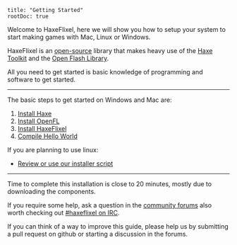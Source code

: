 ```
title: "Getting Started"
rootDoc: true
```

Welcome to HaxeFlixel, here we will show you how to setup your system to start making games with Mac, Linux or Windows.

HaxeFlixel is an [open-source](http://en.wikipedia.org/wiki/Open-source_software) library that makes heavy use of the [Haxe Toolkit](http://haxe.org) and the [Open Flash Library](http://openfl.org). 

All you need to get started is basic knowledge of programming and software to get started.

----

The basic steps to get started on Windows and Mac are:

1. [Install Haxe](/documentation/install-haxe)
2. [Install OpenFL](/documentation/install-openfl)
3. [Install HaxeFlixel](/documentation/install-haxeflixel)
4. [Compile Hello World](/documentation/hello-world-command-line)

If you are planning to use linux:

- [Review or use our installer script]()

----

Time to complete this installation is close to 20 minutes, mostly due to downloading the components.

If you require some help, ask a question in the [community forums](http://www.forum.haxeflixel.com) also worth checking out [#haxeflixel on IRC](irc://chat.freenode.net/#haxeflixel).

If you can think of a way to improve this guide, please help us by submitting a pull request on github or starting a discussion in the forums.

